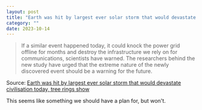 ```yaml
---
layout: post
title: "Earth was hit by largest ever solar storm that would devastate civilisation today, tree rings show"
category: ""
date: 2023-10-14
---
```


>If a similar event happened today, it could knock the power grid offline for months and destroy the infrastructure we rely on for communications, scientists have warned. The researchers behind the new study have urged that the extreme nature of the newly discovered event should be a warning for the future.

Source: [Earth was hit by largest ever solar storm that would devastate civilisation today, tree rings show](https://www.independent.co.uk/tech/solar-storm-tree-rings-b2429055.html)

This seems like something we should have a plan for, but won't.
